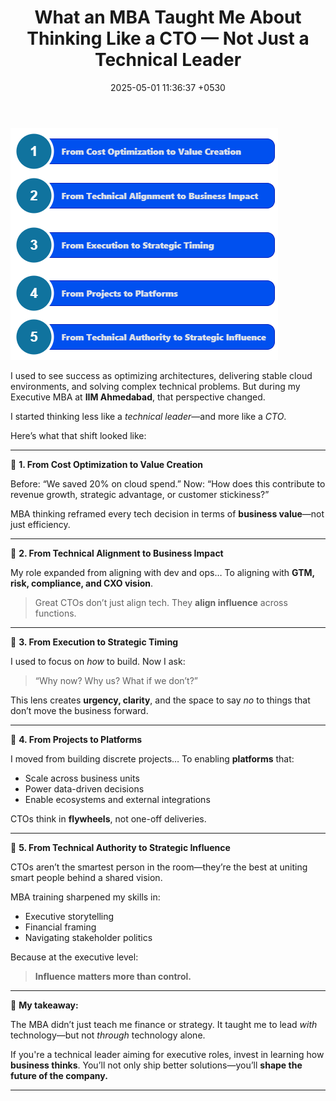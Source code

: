 ﻿---
layout: post
comments: true
IDENTIFIER: Leadership 
title:  "What an MBA Taught Me About Thinking Like a CTO — Not Just a Technical Leader"
description: CTO | MBA | Innovation
date:   2025-05-01 11:36:37 +0530
categories: CTO
---
<img alt='CTO' src='/assets/CTO.png'>

I used to see success as optimizing architectures, delivering stable cloud environments, and solving complex technical problems.
But during my Executive MBA at **IIM Ahmedabad**, that perspective changed.

I started thinking less like a *technical leader*—and more like a *CTO*.

Here’s what that shift looked like:

---

🔹 **1. From Cost Optimization to Value Creation**

Before: “We saved 20% on cloud spend.”
Now: “How does this contribute to revenue growth, strategic advantage, or customer stickiness?”

MBA thinking reframed every tech decision in terms of **business value**—not just efficiency.

---

🔹 **2. From Technical Alignment to Business Impact**

My role expanded from aligning with dev and ops…
To aligning with **GTM, risk, compliance, and CXO vision**.

> Great CTOs don’t just align tech. They **align influence** across functions.

---

🔹 **3. From Execution to Strategic Timing**

I used to focus on *how* to build.
Now I ask:

> “Why now? Why us? What if we don’t?”

This lens creates **urgency, clarity**, and the space to say *no* to things that don’t move the business forward.

---

🔹 **4. From Projects to Platforms**

I moved from building discrete projects…
To enabling **platforms** that:

* Scale across business units
* Power data-driven decisions
* Enable ecosystems and external integrations

CTOs think in **flywheels**, not one-off deliveries.

---

🔹 **5. From Technical Authority to Strategic Influence**

CTOs aren’t the smartest person in the room—they’re the best at uniting smart people behind a shared vision.

MBA training sharpened my skills in:

* Executive storytelling
* Financial framing
* Navigating stakeholder politics

Because at the executive level:

> **Influence matters more than control.**

---

🚀 **My takeaway:**

The MBA didn’t just teach me finance or strategy.
It taught me to lead *with* technology—but not *through* technology alone.

If you're a technical leader aiming for executive roles, invest in learning how **business thinks**.
You’ll not only ship better solutions—you’ll **shape the future of the company.**

---


